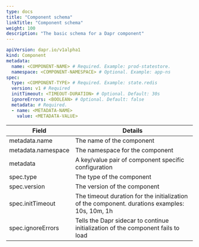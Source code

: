 ```yaml
---
type: docs
title: "Component schema"
linkTitle: "Component schema"
weight: 100
description: "The basic schema for a Dapr component"
---
```


```yaml
apiVersion: dapr.io/v1alpha1
kind: Component
metadata:
  name: <COMPONENT-NAME> # Required. Example: prod-statestore.
  namespace: <COMPONENT-NAMESPACE> # Optional. Example: app-ns
spec:
  type: <COMPONENT-TYPE> # Required. Example: state.redis
  version: v1 # Required
  initTimeout: <TIMEOUT-DURATION> # Optional. Default: 30s
  ignoreErrors: <BOOLEAN> # Optional. Default: false
  metadata: # Required.
  - name: <METADATA-NAME>
    value: <METADATA-VALUE>
```

| Field  | Details |
| ------------- | ------------- |
| metadata.name  | The name of the component  |
| metadata.namespace | The namespace for the component  |
| metadata | A key/value pair of component specific configuration |
| spec.type  | The type of the component  |
| spec.version | The version of the component  |
| spec.initTimeout  | The timeout duration for the initialization of the component. durations examples: 10s, 10m, 1h  |
| spec.ignoreErrors | Tells the Dapr sidecar to continue initialization of the component fails to load  |